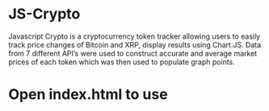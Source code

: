 # JS-Crypto

Javascript Crypto is a cryptocurrency token tracker allowing users to easily track price changes of Bitcoin and XRP, display results using Chart.JS. Data from 7 different API’s were used to construct accurate and average market prices of each token which was then used to populate graph points.

# Open index.html to use

